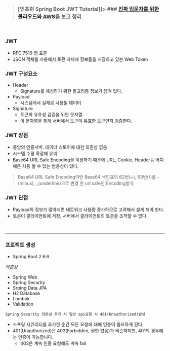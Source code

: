 > ###  [인프런 Spring Boot JWT Tutorial](> ###  [진짜 입문자를 위한 클라우드와 AWS](https://www.inflearn.com/course/aws-starter/dashboard)을 보고 정리

<br>

### **JWT**
- RFC 7519 웹 표준
- JSON 객체를 사용해서 토큰 자체에 정보들을 저장하고 있는 Web Token

### **JWT 구성요소**
- Header
  - Signature를 해싱하기 위한 알고리즘 정보가 담겨 있다.
- Payload
  - 시스템에서 실제로 사용될 데이터
- Signature
  - 토큰의 유효성 검증을 위한 문자열
  - 이 문자열을 통해 서버에서 토큰이 유효한 토큰인지 검증한다.
  
### **JWT 장점**
- 중앙의 인증서버, 데이터 스토어에 대한 의존성 없음
- 시스템 수평 확장에 유리
- Base64 URL Safe Encoding을 이용하기 때문에 URL, Cookie, Header등 어디에든 사용 할 수 있는 범용성이 있다.
> Base64 URL Safe Encoding이란 Base64 색인표의 62번(+), 63번(/)를 -(minus), _(underline)으로 변경 한 url safe한 Encoding방식 


### **JWT 단점**
- Payload의 정보가 많아지면 네트워크 사용량 증가하므로 고려해서 설계 해야 한다.
- 토큰이 클라이언트에 저장, 서버에서 클라이언트의 토큰을 조작할 수 없다.

<br>

---

### 프로젝트 생성
- Spring Boot 2.6.6

*의존성*
- Spring Web
- Spring Security
- Srping Data JPA
- H2 Database
- Lombok
- Validation

`Spring Security 의존성 추가 시 일반 api요청 시 401(Unauthorized)발생`
- 스프링 시큐리티를 추가한 순간 모든 요청에 대해 인증이 필요하게 된다.
- 401(Unauthorized)은 403(Forbidden, 권한 없음)과 비슷하지만, 401의 경우에는 인증이 가능합니다.
  - 403은 계속 인증 요청해도 계속 fail


